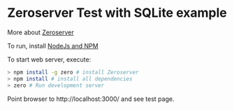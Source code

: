 # Zeroserver Test with SQLite example

More about [Zeroserver]([Zeroserver](https://zeroserver.io/?#getting-started))

To run, install [NodeJs and NPM](https://nodejs.org/en/download/)

To start web server, execute:

```bash
> npm install -g zero # install Zeroserver
> npm install # install all dependencies
> zero # Run development server
```

Point browser to http://localhost:3000/ and see test page.

